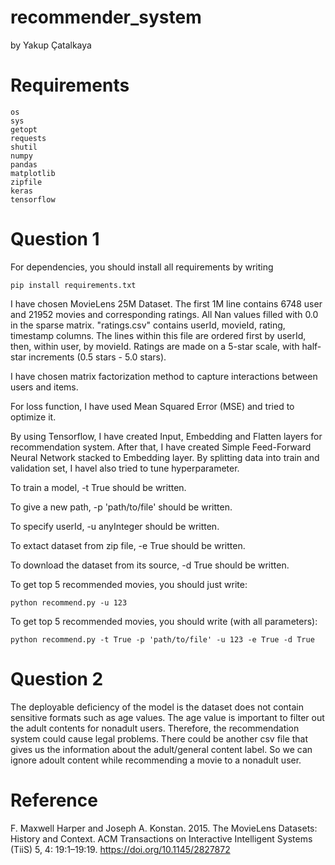 # recommender_system  
by Yakup Çatalkaya

# Requirements
```console
os
sys
getopt
requests
shutil
numpy
pandas
matplotlib
zipfile
keras
tensorflow
```

# __Question 1__
For dependencies, you should install all requirements by writing 
```console
pip install requirements.txt
```
I have chosen MovieLens 25M Dataset. The first 1M line contains 6748 user and 21952 movies and corresponding ratings.
All Nan values filled with 0.0 in the sparse matrix.
"ratings.csv" contains userId, movieId, rating, timestamp columns.
The lines within this file are ordered first by userId, then, within user, by movieId.
Ratings are made on a 5-star scale, with half-star increments (0.5 stars - 5.0 stars).

I have chosen matrix factorization method to capture interactions between users and items.

For loss function, I have used Mean Squared Error (MSE) and tried to optimize it.

By using Tensorflow, I have created Input, Embedding and Flatten layers for recommendation system.
After that, I have created Simple Feed-Forward Neural Network stacked to Embedding layer.
By splitting data into train and validation set, I havel also tried to tune hyperparameter.


To train a model, -t True  should be written.

To give a new path, -p 'path/to/file' should be written.

To specify userId, -u anyInteger should be written.

To extact dataset from zip file, -e True should be written.

To download the dataset from its source, -d True should be written.

To get top 5 recommended movies, you should just write:
```console
python recommend.py -u 123
```

To get top 5 recommended movies, you should write (with all parameters):
```console
python recommend.py -t True -p 'path/to/file' -u 123 -e True -d True
```


# __Question 2__

The deployable deficiency of the model is the dataset does not contain sensitive formats such as age values. 
The age value is important to filter out the adult contents for nonadult users. Therefore, the recommendation
system could cause legal problems. There could be another csv file that gives us the information about 
the adult/general content label. So we can ignore adoult content while recommending a movie to a nonadult user.

# Reference
F. Maxwell Harper and Joseph A. Konstan. 2015. The MovieLens Datasets: History and Context. ACM Transactions on Interactive Intelligent Systems (TiiS) 5, 4: 19:1–19:19. https://doi.org/10.1145/2827872
